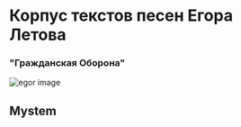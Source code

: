 
# Корпус текстов песен Егора Летова #
### "Гражданская Оборона"









![egor image](https://sun9-33.userapi.com/c543104/v543104740/ff5b/127KAzdw_UI.jpg)

## Mystem
 [Тексты, лемматизированные в Mystem]: (https://drive.google.com/drive/folders/1yWufARbfCB8lO3J1MPvItdyefYHSiKtk?usp=sharing)
